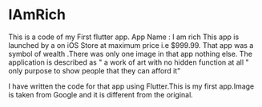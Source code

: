 # IAmRich
This is a code of my First flutter app. 
                 App Name : I am rich
This app is launched by a on iOS Store at maximum price 
i.e $999.99. That app was a symbol of wealth .There was only one 
image in that app nothing else.
The application is described as " a work of art with no hidden 
function at all " only purpose to show people that they can afford
it"

I have written the code for that app using Flutter.This is my 
first app.Image is taken from Google and it is different from the
original.

